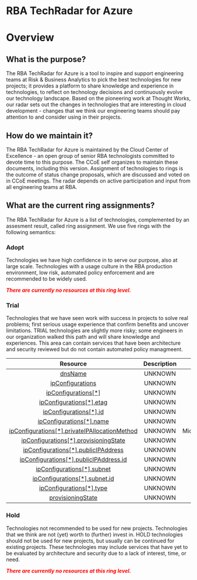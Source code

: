 
RBA TechRadar for Azure
=======================

# Overview

## What is the purpose?


The RBA TechRadar for Azure is a tool to inspire and support engineering teams at Risk & Business Analytics to pick the best technologies for new projects; it provides a platform to share knowledge and experience in technologies, to reflect on technology decisions and continuously evolve our technology landscape.  Based on the pioneering work at Thought Works, our radar sets out the changes in technologies that are interesting in cloud development - changes that we think our engineering teams should pay attention to and consider using in their projects.
## How do we maintain it?


The RBA TechRadar for Azure is maintained by the Cloud Center of Excellence - an open group of senior RBA technologists committed to devote time to this purpose.  The CCoE self organizes to maintain these documents, including this version.  Assignment of technologies to rings is the outcome of status change proposals, which are discussed and voted on in CCoE meetings.  The radar depends on active participation and input from all engineering teams at RBA.
## What are the current ring assignments?


The RBA TechRadar for Azure is a list of technologies, complemented by an assesment result, called ring assignment.  We use five rings with the following semantics:
### Adopt


Technologies we have high confidence in to serve our purpose, also at large scale.  Technologies with a usage culture in the RBA production environment, low risk, automated policy enforcement and are recommended to be widely used.  
  
***<font color="red"> There are currently no resources at this ring level. </font>***
### Trial


Technologies that we have seen work with success in projects to solve real problems;  first serious usage experience that confirm benefits and uncover limitations.  TRIAL technologies are slightly more risky; some engineers in our organization walked this path and will share knowledge and experiences.  This area can contain services that have been architecture and security reviewed but do not contain automated policy managmeent.  

|Resource|Description|Path|Status|
| :---: | :---: | :---: | :---: |
|[dnsName](https://github.com/openrba/python-azure-techradar/Microsoft.Network/bastionHosts/dnsName/README.md)|UNKNOWN|Microsoft.Network/bastionHosts/dnsName|TRIAL|
|[ipConfigurations](https://github.com/openrba/python-azure-techradar/Microsoft.Network/bastionHosts/ipConfigurations/README.md)|UNKNOWN|Microsoft.Network/bastionHosts/ipConfigurations|TRIAL|
|[ipConfigurations[*]](https://github.com/openrba/python-azure-techradar/Microsoft.Network/bastionHosts/ipConfigurations[*]/README.md)|UNKNOWN|Microsoft.Network/bastionHosts/ipConfigurations[*]|TRIAL|
|[ipConfigurations[*].etag](https://github.com/openrba/python-azure-techradar/Microsoft.Network/bastionHosts/ipConfigurations[*].etag/README.md)|UNKNOWN|Microsoft.Network/bastionHosts/ipConfigurations[*].etag|TRIAL|
|[ipConfigurations[*].id](https://github.com/openrba/python-azure-techradar/Microsoft.Network/bastionHosts/ipConfigurations[*].id/README.md)|UNKNOWN|Microsoft.Network/bastionHosts/ipConfigurations[*].id|TRIAL|
|[ipConfigurations[*].name](https://github.com/openrba/python-azure-techradar/Microsoft.Network/bastionHosts/ipConfigurations[*].name/README.md)|UNKNOWN|Microsoft.Network/bastionHosts/ipConfigurations[*].name|TRIAL|
|[ipConfigurations[*].privateIPAllocationMethod](https://github.com/openrba/python-azure-techradar/Microsoft.Network/bastionHosts/ipConfigurations[*].privateIPAllocationMethod/README.md)|UNKNOWN|Microsoft.Network/bastionHosts/ipConfigurations[*].privateIPAllocationMethod|TRIAL|
|[ipConfigurations[*].provisioningState](https://github.com/openrba/python-azure-techradar/Microsoft.Network/bastionHosts/ipConfigurations[*].provisioningState/README.md)|UNKNOWN|Microsoft.Network/bastionHosts/ipConfigurations[*].provisioningState|TRIAL|
|[ipConfigurations[*].publicIPAddress](https://github.com/openrba/python-azure-techradar/Microsoft.Network/bastionHosts/ipConfigurations[*].publicIPAddress/README.md)|UNKNOWN|Microsoft.Network/bastionHosts/ipConfigurations[*].publicIPAddress|TRIAL|
|[ipConfigurations[*].publicIPAddress.id](https://github.com/openrba/python-azure-techradar/Microsoft.Network/bastionHosts/ipConfigurations[*].publicIPAddress.id/README.md)|UNKNOWN|Microsoft.Network/bastionHosts/ipConfigurations[*].publicIPAddress.id|TRIAL|
|[ipConfigurations[*].subnet](https://github.com/openrba/python-azure-techradar/Microsoft.Network/bastionHosts/ipConfigurations[*].subnet/README.md)|UNKNOWN|Microsoft.Network/bastionHosts/ipConfigurations[*].subnet|TRIAL|
|[ipConfigurations[*].subnet.id](https://github.com/openrba/python-azure-techradar/Microsoft.Network/bastionHosts/ipConfigurations[*].subnet.id/README.md)|UNKNOWN|Microsoft.Network/bastionHosts/ipConfigurations[*].subnet.id|TRIAL|
|[ipConfigurations[*].type](https://github.com/openrba/python-azure-techradar/Microsoft.Network/bastionHosts/ipConfigurations[*].type/README.md)|UNKNOWN|Microsoft.Network/bastionHosts/ipConfigurations[*].type|TRIAL|
|[provisioningState](https://github.com/openrba/python-azure-techradar/Microsoft.Network/bastionHosts/provisioningState/README.md)|UNKNOWN|Microsoft.Network/bastionHosts/provisioningState|TRIAL|

### Hold


Technologies not recommended to be used for new projects. Technologies that we think are not (yet) worth to (further) invest in.  HOLD technologies should not be used for new projects, but usually can be continued for existing projects.  These technologies may include services that have yet to be evaluated by architecture and security due to a lack of interest, time, or need.  
  
***<font color="red"> There are currently no resources at this ring level. </font>***